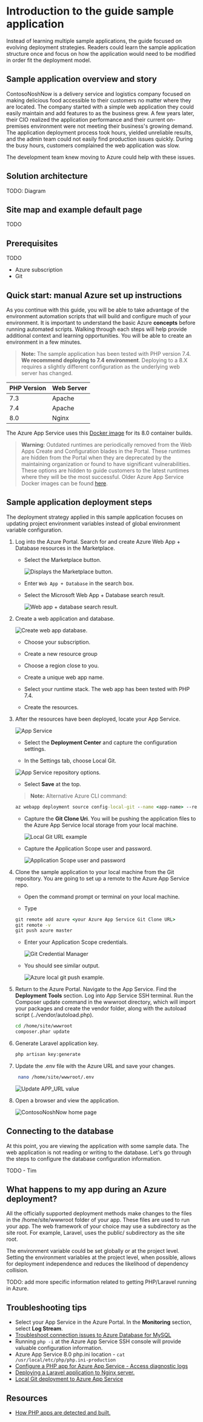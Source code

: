 # Introduction to the guide sample application

Instead of learning multiple sample applications, the guide focused on evolving deployment strategies. Readers could learn the sample application structure once and focus on how the application would need to be modified in order fit the deployment model.

## Sample application overview and story

ContosoNoshNow is a delivery service and logistics company focused on making delicious food accessible to their customers no matter where they are located. The company started with a simple web application they could easily maintain and add features to as the business grew. A few years later, their CIO realized the application performance and their current on-premises environment were not meeting their business's growing demand. The application deployment process took hours, yielded unreliable results, and the admin team could not easily find production issues quickly. During the busy hours, customers complained the web application was slow.

The development team knew moving to Azure could help with these issues.

## Solution architecture

TODO: Diagram

## Site map and example default page

TODO

## Prerequisites

TODO

- Azure subscription
- Git

## Quick start: manual Azure set up instructions

As you continue with this guide, you will be able to take advantage of the environment automation scripts that will build and configure much of your environment. It is important to understand the basic Azure **concepts** before running automated scripts. Walking through each steps will help provide additional context and learning opportunities. You will be able to create an environment in a few minutes.

>**Note:** The sample application has been tested with PHP version 7.4. **We recommend deploying to 7.4 environment**. Deploying to a 8.X requires a slightly different configuration as the underlying web server has changed.

| PHP Version | Web Server |
|-------------|----------------|
| 7.3         | Apache         |
| 7.4         | Apache         |
| 8.0         | Nginx          |

The Azure App Service uses this [Docker image](https://github.com/Azure-App-Service/nginx-fpm) for its 8.0 container builds.

>**Warning**: Outdated runtimes are periodically removed from the Web Apps Create and Configuration blades in the Portal. These runtimes are hidden from the Portal when they are deprecated by the maintaining organization or found to have significant vulnerabilities. These options are hidden to guide customers to the latest runtimes where they will be the most successful. Older Azure App Service Docker images can be found [here](https://github.com/Azure-App-Service/php).


## Sample application deployment steps

The deployment strategy applied in this sample application focuses on updating project environment variables instead of global environment variable configuration.

1. Log into the Azure Portal. Search for and create Azure Web App + Database resources in the Marketplace.

   - Select the Marketplace button.
  
      ![Displays the Marketplace button.](media/market-place-button.png "Marketplace button")

   - Enter `Web App + Database` in the search box.
   - Select the Microsoft Web App + Database search result.

      ![Web app + database search result.](media/microsoft-web-app-database-marketplace.png)

2. Create a web application and database.

    ![Create web app database.](media/create-web-app-database.png)

   - Choose your subscription.

   - Create a new resource group

   - Choose a region close to you.

   - Create a unique web app name.

   - Select your runtime stack.  The web app has been tested with PHP 7.4.

   - Create the resources.

3. After the resources have been deployed, locate your App Service.
  
    ![App Service](media/app-service.png)

   - Select the **Deployment Center** and capture the configuration settings.

   - In the Settings tab, choose Local Git.

    ![App Service repository options.](media/local-git.png)

   - Select **Save** at the top.

    >**Note:** Alternative Azure CLI command:

    ```cmd
    az webapp deployment source config-local-git --name <app-name> --resource-group <group-name>
    ```

   - Capture the **Git Clone Uri**. You will be pushing the application files to the Azure App Service local storage from your local machine.
  
      ![Local Git URL example](media/local-git-url.png)

   - Capture the Application Scope user and password.

     ![Application Scope user and password](media/application-scope-user-password.png)

4. Clone the sample application to your local machine from the Git repository. You are going to set up a remote to the Azure App Service repo.

   - Open the command prompt or terminal on your local machine.

   - Type

   ```cmd
   git remote add azure <your Azure App Service Git Clone URL>
   git remote -v
   git push azure master
   ```
  
   - Enter your Application Scope credentials.
  
      ![Git Credential Manager](media/git-credential-manager-for-windows.png)

   - You should see similar output.

      ![Azure local git push example.](media/azure-local-git-push.png)

5. Return to the Azure Portal. Navigate to the App Service. Find the **Deployment Tools** section. Log into App Service SSH terminal. Run the Composer update command in the wwwroot directory, which will import your packages and create the vendor folder, along with the autoload script (../vendor/autoload.php).

    ```bash
    cd /home/site/wwwroot
    composer.phar update
    ```
  
6. Generate Laravel application key.
  
    ```bash
    php artisan key:generate
    ```

7. Update the .env file with the Azure URL and save your changes.

   ```bash
    nano /home/site/wwwroot/.env
   ```

    ![Update APP_URL value](media/update-app-url-env.png)

8. Open a browser and view the application.

    ![ContosoNoshNow home page](media/ContosoNoshNow-home-page.png)

## Connecting to the database

At this point, you are viewing the application with some sample data. The web application is not reading or writing to the database. Let's go through the steps to configure the database configuration information.

TODO - Tim



## What happens to my app during an Azure deployment?

All the officially supported deployment methods make changes to the files in the /home/site/wwwroot folder of your app. These files are used to run your app.  The web framework of your choice may use a subdirectory as the site root. For example, Laravel, uses the public/ subdirectory as the site root.

The environment variable could be set globally or at the project level. Setting the environment variables at the project level, when possible, allows for deployment independence and reduces the likelihood of dependency collision.

TODO: add more specific information related to getting PHP/Laravel running in Azure.

## Troubleshooting tips

- Select your App Service in the Azure Portal. In the **Monitoring** section, select **Log Stream**.
- [Troubleshoot connection issues to Azure Database for MySQL](https://docs.microsoft.com/en-us/azure/mysql/howto-troubleshoot-common-connection-issues)
- Running `php -i` at the Azure App Service SSH console will provide valuable configuration information.
- Azure App Service 8.0 php.ini location - `cat /usr/local/etc/php/php.ini-production`
- [Configure a PHP app for Azure App Service - Access diagnostic logs](https://docs.microsoft.com/en-us/azure/app-service/configure-language-php?pivots=platform-linux#access-diagnostic-logs)
- [Deploying a Laravel application to Nginx server.](https://laravel.com/docs/8.x/deployment#nginx)
- [Local Git deployment to Azure App Service](https://docs.microsoft.com/en-us/azure/app-service/deploy-local-git?tabs=cli)

## Resources

- [How PHP apps are detected and built.](https://github.com/microsoft/Oryx/blob/main/doc/runtimes/php.md)
